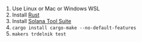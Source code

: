 1. Use Linux or Mac or Windows WSL
1. Install [Rust](https://www.rust-lang.org/tools/install)
1. Install [Solana Tool Suite](https://docs.solana.com/cli/install-solana-cli-tools)
1. `cargo install cargo-make --no-default-features`
1. `makers trdelnik test`

